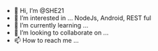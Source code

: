- 👋 Hi, I’m @SHE21
- 👀 I’m interested in ...
  NodeJs, Android, REST ful
- 🌱 I’m currently learning ...
- 💞️ I’m looking to collaborate on ...
- 📫 How to reach me ...

<!---
SHE21/SHE21 is a ✨ special ✨ repository because its `README.md` (this file) appears on your GitHub profile.
You can click the Preview link to take a look at your changes.
--->
